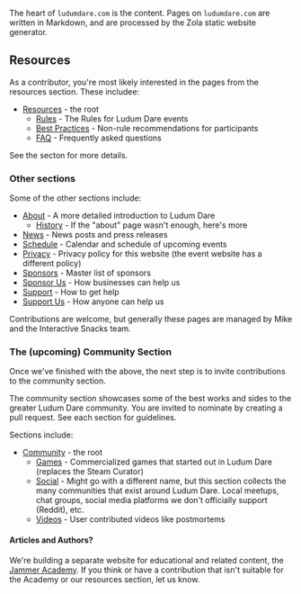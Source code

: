 The heart of `ludumdare.com` is the content. Pages on `ludumdare.com` are written in Markdown, and are processed by the Zola static website generator.


## Resources
As a contributor, you're most likely interested in the pages from the resources section. These includee:

* [Resources](resources) - the root
  * [Rules](resources/rules) - The Rules for Ludum Dare events
  * [Best Practices](resources/best-practices) - Non-rule recommendations for participants
  * [FAQ](resources/faq) - Frequently asked questions

See the secton for more details.


### Other sections
Some of the other sections include:

* [About](about) - A more detailed introduction to Ludum Dare
  * [History](about/history) - If the "about" page wasn't enough, here's more
* [News](news) - News posts and press releases
* [Schedule](schedule) - Calendar and schedule of upcoming events
* [Privacy](privacy) - Privacy policy for this website (the event website has a different policy)
* [Sponsors](sponsors) - Master list of sponsors
* [Sponsor Us](sponsor-us) - How businesses can help us
* [Support](support) - How to get help
* [Support Us](sponsor-us) - How anyone can help us

Contributions are welcome, but generally these pages are managed by Mike and the Interactive Snacks team.


### The (upcoming) Community Section
Once we've finished with the above, the next step is to invite contributions to the community section.

The community section showcases some of the best works and sides to the greater Ludum Dare community. You are invited to nominate by creating a pull request. See each section for guidelines.

Sections include:

* [Community](community) - the root
  * [Games](community/games) - Commercialized games that started out in Ludum Dare (replaces the Steam Curator)
  * [Social](community/social) - Might go with a different name, but this section collects the many communities that exist around Ludum Dare. Local meetups, chat groups, social media platforms we don't officially support (Reddit), etc.
  * [Videos](community/videos) - User contributed videos like postmortems 


#### Articles and Authors?
We're building a separate website for educational and related content, the [Jammer Academy](https://github.com/JammerAcademy). If you think or have a contribution that isn't suitable for the Academy or our resources section, let us know.
